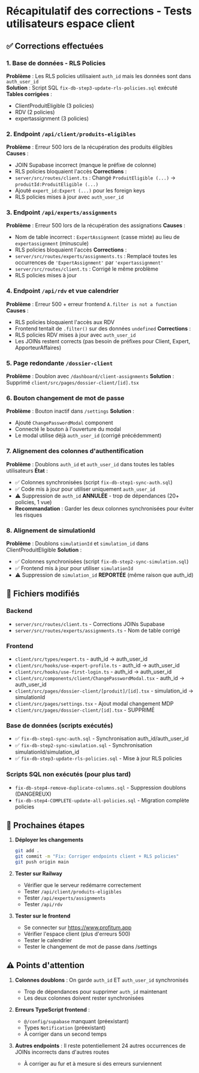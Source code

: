 # Récapitulatif des corrections - Tests utilisateurs espace client

## ✅ Corrections effectuées

### 1. Base de données - RLS Policies
**Problème** : Les RLS policies utilisaient `auth_id` mais les données sont dans `auth_user_id`  
**Solution** : Script SQL `fix-db-step3-update-rls-policies.sql` exécuté  
**Tables corrigées** :
- ClientProduitEligible (3 policies)
- RDV (2 policies)  
- expertassignment (3 policies)

### 2. Endpoint `/api/client/produits-eligibles`
**Problème** : Erreur 500 lors de la récupération des produits éligibles  
**Causes** :
- JOIN Supabase incorrect (manque le préfixe de colonne)
- RLS policies bloquaient l'accès
**Corrections** :
- `server/src/routes/client.ts` : Changé `ProduitEligible (...)` → `produitId:ProduitEligible (...)`
- Ajouté `expert_id:Expert (...)` pour les foreign keys
- RLS policies mises à jour avec `auth_user_id`

### 3. Endpoint `/api/experts/assignments`  
**Problème** : Erreur 500 lors de la récupération des assignations
**Causes** :
- Nom de table incorrect : `ExpertAssignment` (casse mixte) au lieu de `expertassignment` (minuscule)
- RLS policies bloquaient l'accès
**Corrections** :
- `server/src/routes/experts/assignments.ts` : Remplacé toutes les occurrences de `'ExpertAssignment'` par `'expertassignment'`
- `server/src/routes/client.ts` : Corrigé le même problème
- RLS policies mises à jour

### 4. Endpoint `/api/rdv` et vue calendrier
**Problème** : Erreur 500 + erreur frontend `A.filter is not a function`
**Causes** :
- RLS policies bloquaient l'accès aux RDV
- Frontend tentait de `.filter()` sur des données `undefined`
**Corrections** :
- RLS policies RDV mises à jour avec `auth_user_id`
- Les JOINs restent corrects (pas besoin de préfixes pour Client, Expert, ApporteurAffaires)

### 5. Page redondante `/dossier-client`
**Problème** : Doublon avec `/dashboard/client-assignments`
**Solution** : Supprimé `client/src/pages/dossier-client/[id].tsx`

### 6. Bouton changement de mot de passe
**Problème** : Bouton inactif dans `/settings`
**Solution** : 
- Ajouté `ChangePasswordModal` component
- Connecté le bouton à l'ouverture du modal
- Le modal utilise déjà `auth_user_id` (corrigé précédemment)

### 7. Alignement des colonnes d'authentification
**Problème** : Doublons `auth_id` et `auth_user_id` dans toutes les tables utilisateurs
**État** : 
- ✅ Colonnes synchronisées (script `fix-db-step1-sync-auth.sql`)
- ✅ Code mis à jour pour utiliser uniquement `auth_user_id`
- ⚠️ Suppression de `auth_id` **ANNULÉE** - trop de dépendances (20+ policies, 1 vue)
- **Recommandation** : Garder les deux colonnes synchronisées pour éviter les risques

### 8. Alignement de simulationId
**Problème** : Doublons `simulationId` et `simulation_id` dans ClientProduitEligible
**Solution** :
- ✅ Colonnes synchronisées (script `fix-db-step2-sync-simulation.sql`)
- ✅ Frontend mis à jour pour utiliser `simulationId`
- ⚠️ Suppression de `simulation_id` **REPORTÉE** (même raison que auth_id)

## 📝 Fichiers modifiés

### Backend
- `server/src/routes/client.ts` - Corrections JOINs Supabase
- `server/src/routes/experts/assignments.ts` - Nom de table corrigé

### Frontend
- `client/src/types/expert.ts` - auth_id → auth_user_id
- `client/src/hooks/use-expert-profile.ts` - auth_id → auth_user_id
- `client/src/hooks/use-first-login.ts` - auth_id → auth_user_id
- `client/src/components/client/ChangePasswordModal.tsx` - auth_id → auth_user_id
- `client/src/pages/dossier-client/[produit]/[id].tsx` - simulation_id → simulationId
- `client/src/pages/settings.tsx` - Ajout modal changement MDP
- `client/src/pages/dossier-client/[id].tsx` - SUPPRIMÉ

### Base de données (scripts exécutés)
- ✅ `fix-db-step1-sync-auth.sql` - Synchronisation auth_id/auth_user_id
- ✅ `fix-db-step2-sync-simulation.sql` - Synchronisation simulationId/simulation_id
- ✅ `fix-db-step3-update-rls-policies.sql` - Mise à jour RLS policies

### Scripts SQL non exécutés (pour plus tard)
- `fix-db-step4-remove-duplicate-columns.sql` - Suppression doublons (DANGEREUX)
- `fix-db-step4-COMPLETE-update-all-policies.sql` - Migration complète policies

## 🚀 Prochaines étapes

1. **Déployer les changements**
   ```bash
   git add .
   git commit -m "Fix: Corriger endpoints client + RLS policies"
   git push origin main
   ```

2. **Tester sur Railway**
   - Vérifier que le serveur redémarre correctement
   - Tester `/api/client/produits-eligibles`
   - Tester `/api/experts/assignments`
   - Tester `/api/rdv`

3. **Tester sur le frontend**
   - Se connecter sur https://www.profitum.app
   - Vérifier l'espace client (plus d'erreurs 500)
   - Tester le calendrier
   - Tester le changement de mot de passe dans /settings

## ⚠️ Points d'attention

1. **Colonnes doublons** : On garde `auth_id` ET `auth_user_id` synchronisés
   - Trop de dépendances pour supprimer `auth_id` maintenant
   - Les deux colonnes doivent rester synchronisées

2. **Erreurs TypeScript frontend** : 
   - `@/config/supabase` manquant (préexistant)
   - Types `Notification` (préexistant)
   - À corriger dans un second temps

3. **Autres endpoints** : Il reste potentiellement 24 autres occurrences de JOINs incorrects dans d'autres routes
   - À corriger au fur et à mesure si des erreurs surviennent

